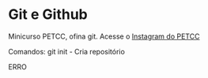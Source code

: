 # Git e Github

Minicurso PETCC, ofina git.
Acesse o [Instagram do PETCC](https://www.instagram.com/petccuern)

Comandos:
git init - Cria repositório

ERRO
